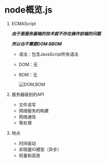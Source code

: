 # node概览.js

1. ECMAScript

   ***由于是服务器端的技术就不存在操作前端的问题***

   ***所以也不需要DOM与BOM***

   - 语法：包含JavaScript所有语法

   - DOM：无

   - BOM：无

     ![DOM,BOM](C:\Users\Administrator\Desktop\企管处考核系统\knowedage.md\img\node\node无BOM与DOM.png)

2. 服务器级别的API

   - 文件读写
   - 网络服务的构建
   - 网络通信
   - 等处理

3. 特点

   - 时间驱动
   - 非阻塞IO模型（异步）
   - 轻量和高效